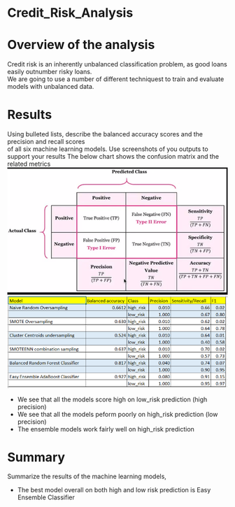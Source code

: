 # Credit_Risk_Analysis
# Overview of the analysis
Credit risk is an inherently unbalanced classification problem, as good loans easily outnumber risky loans.<br>
We are going to use a number of different techniquest to train and evaluate models with unbalanced data.
# Results
Using bulleted lists, describe the balanced accuracy scores and the precision and recall scores<br>
of all six machine learning models. Use screenshots of you outputs to support your results
The below chart shows the confusion matrix and the related metrics<br>
![confusion matrix](Resources/confusionMatrixChart.png)
![All models metrics](Resources/Metrics.png)
* We see that all the models score high on low_risk prediction (high precision)<br>
* We see that all the models peform poorly on high_risk prediction (low precision)
* The ensemble models work fairly well on high_risk prediction<br>


# Summary

Summarize the results of the machine learning models,<br>
* The best model overall on both high and low risk prediction is Easy Ensemble Classifier<br>
